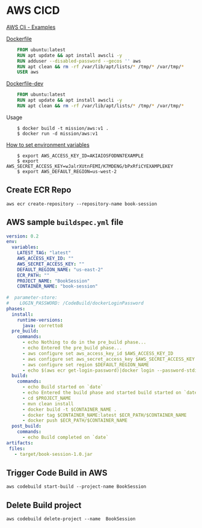 # AWS CICD

[AWS Cli - Examples](https://github.com/aws/aws-cli/tree/develop/awscli/examples)


[Dockerfile](https://github.com/mission-io/DevOps/blob/dev/cloud/aws/Dockerfile)

```dockerfile
    FROM ubuntu:latest
    RUN apt update && apt install awscli -y
    RUN adduser --disabled-password --gecos '' aws
    RUN apt clean && rm -rf /var/lib/apt/lists/* /tmp/* /var/tmp/*
    USER aws
 ```
 

[Dockerfile-dev](https://github.com/mission-io/DevOps/blob/dev/cloud/aws/Dockerfile-dev)

```dockerfile
    FROM ubuntu:latest
    RUN apt update && apt install awscli -y
    RUN apt clean && rm -rf /var/lib/apt/lists/* /tmp/* /var/tmp/*
```    

Usage
```shell
    $ docker build -t mission/aws:v1 .
    $ docker run -d mission/aws:v1
```

[How to set environment variables](https://docs.aws.amazon.com/cli/latest/userguide/cli-configure-envvars.html)
```shell
    $ export AWS_ACCESS_KEY_ID=AKIAIOSFODNN7EXAMPLE
    $ export AWS_SECRET_ACCESS_KEY=wJalrXUtnFEMI/K7MDENG/bPxRfiCYEXAMPLEKEY
    $ export AWS_DEFAULT_REGION=us-west-2
```

## Create ECR Repo
```shell
aws ecr create-repository --repository-name book-session
```

## AWS sample `buildspec.yml` file
```yml
version: 0.2
env:
  variables:
    LATEST_TAG: "latest"
    AWS_ACCESS_KEY_ID: ""
    AWS_SECRET_ACCESS_KEY: ""
    DEFAULT_REGION_NAME: "us-east-2"
    ECR_PATH: ""
    PROJECT_NAME: "BookSession"
    CONTAINER_NAME: "book-session"
    
#  parameter-store:
#    LOGIN_PASSWORD: /CodeBuild/dockerLoginPassword
phases:
  install:
    runtime-versions:
      java: corretto8
  pre_build:
    commands:
      - echo Nothing to do in the pre_build phase...
      - echo Entered the pre_build phase...
      - aws configure set aws_access_key_id $AWS_ACCESS_KEY_ID
      - aws configure set aws_secret_access_key $AWS_SECRET_ACCESS_KEY
      - aws configure set region $DEFAULT_REGION_NAME
      - echo $(aws ecr get-login-password)|docker login --password-stdin --username AWS $ECR_PATH
  build:
    commands:
      - echo Build started on `date`
      - echo Entered the build phase and started build started on `date`
      - cd $PROJECT_NAME
      - mvn clean install
      - docker build -t $CONTAINER_NAME .
      - docker tag $CONTAINER_NAME:latest $ECR_PATH/$CONTAINER_NAME
      - docker push $ECR_PATH/$CONTAINER_NAME
  post_build:
    commands:
      - echo Build completed on `date`
artifacts:
 files:
   - target/book-session-1.0.jar

```


## Trigger Code Build in AWS
```shell
aws codebuild start-build --project-name BookSession
```
## Delete Build project 
```shell
aws codebuild delete-project --name  BookSession
```
